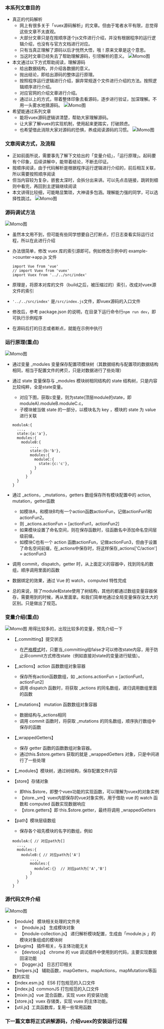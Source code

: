 ### 本系列文章目的
- 真正的代码解析
  - 网上有很多关于「vuex源码解析」的文章。但由于笔者水平有限，总觉得这些文章不太直观。
  - 大部分文章只是在按顺序逐个js文件进行介绍，并没有根据程序的运行逻辑介绍，也没有与官方文档进行对应。
  - 只有当真正理解了源码以后才恍然大悟，哦！原来文章是这个意思。
  - 当这时文章已经失去了帮助理解源码，引领解析的意义。
  ![Momo图]()
- 本文通过以下方式帮助阅读，理解源码
  - 给出数据结构，并介绍各数据的意义。
  - 抛出结论，即给出源码的整体运行原理。
  - 按照程序运行逻辑进行介绍，摒弃常规逐个文件进行介绍的方法。按照逻辑顺序进行介绍。
  - 对应官网的介绍文章进行介绍。
  - 通过以上的方式，带着整体印象去看源码，逐步进行验证，加深理解。不用一头雾水地猜源码。
  ![Momo图]()
- 希望能通过系列文章
  - 能将vuex源码逻辑讲清楚，帮助大家理解源码。
  - 让大家了解vuex的实现机制，使用起来更踏实，打破顾虑。
  - 也希望借此消除大家对源码的恐惧，养成阅读源码的习惯。
  ![Momo图]()

### 文章阅读方式，及流程
- 正如前面所说，需要事先了解下文给出的「变量介绍」，「运行原理」。起码要有个印象，后续讲解中，能带着结论，不断去印证。
- 按顺序阅读，由于代码解析是根据程序运行逻辑进行介绍的，前后相互关联，所以需要按照顺序阅读
- 但当内容较为复杂，嵌套太深时，会拆分出来讲。可以先点击链接，跳转到细则中看完，再回到主逻辑继续阅读
- 本文讲得比较细，可能略显繁琐，大神请多包涵。理解能力强的同学，可以选择性跳过。
  ![Momo图]()

### 源码调试方法
![Momo图]()
- 虽然本文用不到，但可能有些同学想要自己打断点，打日志查看实际运行过程，所以在此进行介绍
- 办法很简单，修改 vuex 库的索引源即可。例如修改示例中的 example->counter->app.js 文件

  ```
  import Vue from 'vue'
  // import Vuex from 'vuex'
  import Vuex from '../../src/index'
  ```

- 原理是，将原本对库的文件（build之后，被压缩过的）索引，改成对vuex源文件的索引
- ```'../../src/index'``` 是```/src/index.js```文件，即vuex源码的入口文件
- 修改后，参考 package.json 的说明，在目录下运行命令行```npm run dev```，即可执行示例程序
- 在源码后打的日志或者断点，就能在示例中执行


### 运行原理(重点)
![Momo图]()
- 通过变量 _modules 变量保存配置项模块树（其数据结构与配置项的数据结构相同，相当于配置文件的拷贝，只是对数据进行了些处理）
- 通过 state 变量保存与 _modules 模块树相同结构的 state 结构树，只是内容比较纯粹，全是state变量。
  - 对应下图，获取c变量，则为state(顶层module的state，即moduleA).moduleB.moduleC.c，
  - 子模块被当做 state 的一部分，以模块名为 key ，模块的 state 为 value 进行关联
  ```
  moduleA:{
    ...,
    state:{a:'a'},
    modules:{
      moduleB:{
          ...,
          state:{b:'b'},
          modules:{
            moduleC:{
              state:{c:'c'},
            }
          }
        }
    }
  }
  ```


- 通过 _actions，_mutations，getters 数组保存所有模块配置中的 action, mutation，getter函数
  - 如模块A，和模块B均有一个action函数actionFun，记做actionFun1和actionFun2。
  - 则 _actions.actionFun = \[actionFun1，actionFun2]
  - 如果模块设置了命名空间，则在保存函数时，往函数名中添加命名空间层级前缀。
  - 如模块C也有一个 action 函数actionFun，记做actionFun3，但由于设置了命名空间前缀，在_actions中保存时，将这样保存_actions\['C/action'] = actionFun3
- 调用 commit，dispatch，getter 时，从上面定义的容器中，找到同名的数组，顺序调用里面的函数
- 数据绑定的效果，通过 Vue 的 watch，computed 特性完成
- 总的来说，除了module和state使用了树结构，其他的都通过数组变量容器保存，需要用到的时候，再从里面拿。和我们简单地通过全局变量保存没太大的区别。只是做出了规范。



### 变量介绍(重点)
![Momo图]()
用得比较多的，出现比较多的变量，预先介绍一下
- 【_committing】提交状态
  - 在[严格模式](https://vuex.vuejs.org/zh/guide/strict.html)时，只要当_committing给false才可以修改state内容，用于防止非commit方式修改state（例如直接对state的变量进行赋值）。
- 【_actions】action 函数数组对象容器
  - 保存所有action函数数组，如 _actions.actionFun = \[actionFun1，actionFun2]
  - 调用 dispatch 函数时，将获取 _actions 的同名数组，递归调用数组里面的函数
- 【_mutations】 mutation 函数数组对象容器
  - 数据结构与_actions相同
  - 调用 commit 函数时，将获取 _mutations 的同名数组，顺序执行数组中保存的函数
- 【_wrappedGetters】
  - 保存 getter 函数的函数数组对象容器。
  - 通过this.$store.getters 获取的就是 _wrappedGetters 对象，只是中间进行了一些处理
- 【_modules】模块树，通过树结构，保存配置文件内容
- 【store】存储对象
  - 即this.$store，即整个vuex功能的实现函数，可以理解为vuex的对象实例
  - 【store._vm】vuex内部保存的vue对象实例，用于借助 vue 的 watch 函数和 computed 函数实现数据响应
  - 【store.getters】即 this.$store.getter，最终将调用 _wrappedGetters
- 【path】模块层级数组
  - 保存各个祖先模块的名字的数组，例如

  ```
  moduleA:{ // 对应path为[]
    ...,
    modules:{
      moduleB:{ // 对应path为['A']
          ...,
          modules:{
            moduleC:{}  // 对应path为['A','B']
          }
        }
    }
  }
  ```



### 源代码文件介绍
![Momo图]()
- 【module】 模块相关处理的文件夹
  - 【module.js】 生成模块对象
  - 【module-collection.js】 递归解析模块配置，生成由「module.js 」的模块对象组成的模块树
- 【plugins】 插件相关，与主体功能无关
  - 【devtool.js】 chrome 的 vue 调试插件中使用到的代码，主要实现数据回滚功能
  - 【logger.js】 日志打印相关
- 【helpers.js】 辅助函数，mapGetters，mapActions，mapMutations等函数的实现
- 【index.esm.js】 ES6 打包规范的入口文件
- 【index.js】commonJS 打包规范的入口文件
- 【mixin.js】vue 混合函数，实现 vuex 的安装功能
- 【store.js】vuex 存储类，实现 vuex 的主体功能。
- 【util.js】工具函数库，复用一些常用函数


### 下一篇文章将正式讲解源码，介绍vuex的安装运行过程


